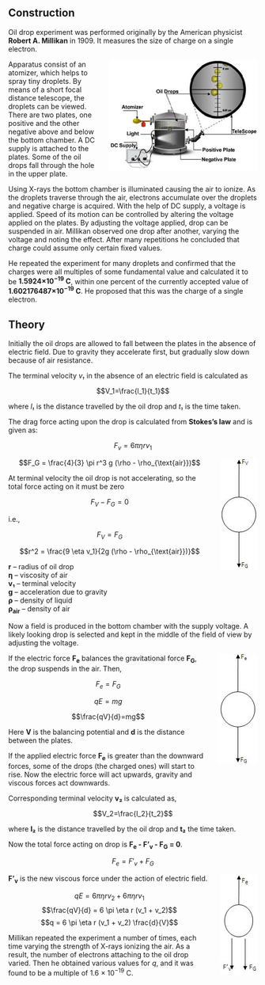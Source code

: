 

<h2>Construction</h2>

<p>
  Oil drop experiment was performed originally by the American physicist <strong>Robert A. Millikan</strong> in 1909.
  It measures the size of charge on a single electron.
</p>

<div style="float: right; margin-left: 20px;"> <img src="./images/figure1.jpg" alt="Figure 1" style="max-width: 300px; height: auto;"> <p style="text-align: center; font-size: smaller; font-style: italic;"></p> </div>

<p>
  Apparatus consist of an atomizer, which helps to spray tiny droplets. By means of a short focal distance telescope,
  the droplets can be viewed. There are two plates, one positive and the other negative above and below the bottom chamber.
  A DC supply is attached to the plates. Some of the oil drops fall through the hole in the upper plate.
</p>

<p>
  Using X-rays the bottom chamber is illuminated causing the air to ionize. As the droplets traverse through the air,
  electrons accumulate over the droplets and negative charge is acquired. With the help of DC supply, a voltage is applied.
  Speed of its motion can be controlled by altering the voltage applied on the plates. By adjusting the voltage applied,
  drop can be suspended in air. Millikan observed one drop after another, varying the voltage and noting the effect.
  After many repetitions he concluded that charge could assume only certain fixed values.
</p>

<p>
  He repeated the experiment for many droplets and confirmed that the charges were all multiples of some fundamental value
  and calculated it to be <strong>1.5924×10<sup>−19</sup> C</strong>, within one percent of the currently accepted value of
  <strong>1.602176487×10<sup>−19</sup> C</strong>. He proposed that this was the charge of a single electron.
</p>

<h2>Theory</h2>

<p>
  Initially the oil drops are allowed to fall between the plates in the absence of electric field. Due to gravity they
  accelerate first, but gradually slow down because of air resistance.
</p>

<p>
  The terminal velocity <em>v₁</em> in the absence of an electric field is calculated as
</p>

$$V_1=\frac{l_1}{t_1}$$

<p>
  where <em>l₁</em> is the distance travelled by the oil drop and <em>t₁</em> is the time taken.
</p>

<p>
  The drag force acting upon the drop is calculated from <strong>Stokes’s law</strong> and is given as:
</p>

$$F_v = 6 \pi \eta r v_1$$



<div style="float: right; margin-left: 20px;"> <img src="./images/figure2.jpg" alt="Figure 2" style="max-width: 150px; height: auto;"> <p style="text-align: center; font-size: smaller; font-style: italic;"></p> </div>

$$F_G = \frac{4}{3} \pi r^3 g (\rho - \rho_{\text{air}})$$

At terminal velocity the oil drop is not accelerating, so the total force acting on it must be zero

$$F_V-F_G=0$$

i.e.,

$$F_V=F_G$$

$$r^2 = \frac{9 \eta v_1}{2g (\rho - \rho_{\text{air}})}$$

<strong>r</strong> – radius of oil drop<br>
<strong>&eta;</strong> – viscosity of air<br>
<strong>v₁</strong> – terminal velocity<br>
<strong>g</strong> – acceleration due to gravity<br>
<strong>&rho;</strong> – density of liquid<br>
<strong>&rho;<sub>air</sub></strong> – density of air<br>


<p>
  Now a field is produced in the bottom chamber with the supply voltage. A likely looking drop is selected and kept in the
  middle of the field of view by adjusting the voltage.
</p>
<div style="float: right; margin-left: 20px;"> <img src="./images/figure3.jpg" alt="Figure 3" style="max-width: 150px; height: auto;"> <p style="text-align: center; font-size: smaller; font-style: italic;"></p> </div>
<p>
  If the electric force <strong>F<sub>e</sub></strong> balances the gravitational force <strong>F<sub>G</sub></strong>,
  the drop suspends in the air. Then,
</p>

$$F_e=F_G$$

$$qE=mg$$

$$\frac{qV}{d}=mg$$

<p>Here <strong>V</strong> is the balancing potential and <strong>d</strong> is the distance between the plates.</p>

<p>If the applied electric force <strong>F<sub>e</sub></strong> is greater than the downward forces, some of the drops (the charged ones) will start to rise. Now the electric force will act upwards, gravity and viscous forces act downwards.</p>

<p>Corresponding terminal velocity <strong>v₂</strong> is calculated as,</p>

$$V_2=\frac{l_2}{t_2}$$

<p>where <strong>l₂</strong> is the distance travelled by the oil drop and <strong>t₂</strong> the time taken.</p>

<p>Now the total force acting on drop is <strong>F<sub>e</sub> - F’<sub>v</sub> - F<sub>G</sub> = 0</strong>.</p>


$$F_e=F'_v+F_G$$

<div style="float: right; margin-left: 20px;"> <img src="./images/figure4.jpg" alt="Figure 4" style="max-width: 150px; height: auto;"> <p style="text-align: center; font-size: smaller; font-style: italic;"></p> </div>

<p><strong>F’<sub>v</sub></strong> is the new viscous force under the action of electric field.</p>

$$qE = 6 \pi \eta r v_2 + 6 \pi \eta r v_1$$
$$\frac{qV}{d} = 6 \pi \eta r (v_1 + v_2)$$
$$q = 6 \pi \eta r (v_1 + v_2) \frac{d}{V}$$

<p>
Millikan repeated the experiment a number of times, each time varying the strength of X-rays ionizing the air. 
As a result, the number of electrons attaching to the oil drop varied. 
Then he obtained various values for <i>q</i>, and it was found to be a multiple of 
1.6 &times; 10<sup>&minus;19</sup> C.
</p>


